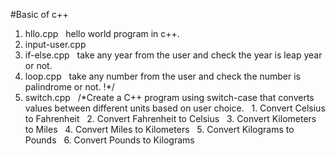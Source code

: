#Basic of c++
1. hllo.cpp
 	hello world program in c++.
2. input-user.cpp
3. if-else.cpp
 	take any year from the user and check the year is leap year or not.
4. loop.cpp
 	take any number from the user and check the number is palindrome or not. !*/
5. switch.cpp
 	/*Create a C++ program using switch-case that converts values between different units based on user choice.
 	1. Convert Celsius to Fahrenheit
 	2. Convert Fahrenheit to Celsius
 	3. Convert Kilometers to Miles
 	4. Convert Miles to Kilometers
 	5. Convert Kilograms to Pounds
 	6. Convert Pounds to Kilograms

